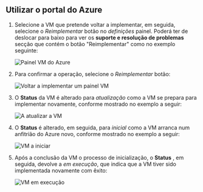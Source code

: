 ## <a name="use-the-azure-portal"></a>Utilizar o portal do Azure
1. Selecione a VM que pretende voltar a implementar, em seguida, selecione o *Reimplementar* botão no *definições* painel. Poderá ter de deslocar para baixo para ver os **suporte e resolução de problemas** secção que contém o botão "Reimplementar" como no exemplo seguinte:
   
    ![Painel VM do Azure](./media/virtual-machines-common-redeploy-to-new-node/vmoverview.png)
2. Para confirmar a operação, selecione o *Reimplementar* botão:
   
    ![Voltar a implementar um painel VM](./media/virtual-machines-common-redeploy-to-new-node/redeployvm.png)
3. O **Status** da VM é alterado para *atualização* como a VM se prepara para implementar novamente, conforme mostrado no exemplo a seguir:
   
    ![A atualizar a VM](./media/virtual-machines-common-redeploy-to-new-node/vmupdating.png)
4. O **Status** é alterado, em seguida, para *inicial* como a VM arranca num anfitrião do Azure novo, conforme mostrado no exemplo a seguir:
   
    ![VM a iniciar](./media/virtual-machines-common-redeploy-to-new-node/vmstarting.png)
5. Após a conclusão da VM o processo de inicialização, o **Status** , em seguida, devolve a *em execução*, que indica que a VM tiver sido implementada novamente com êxito:
   
    ![VM em execução](./media/virtual-machines-common-redeploy-to-new-node/vmrunning.png)

